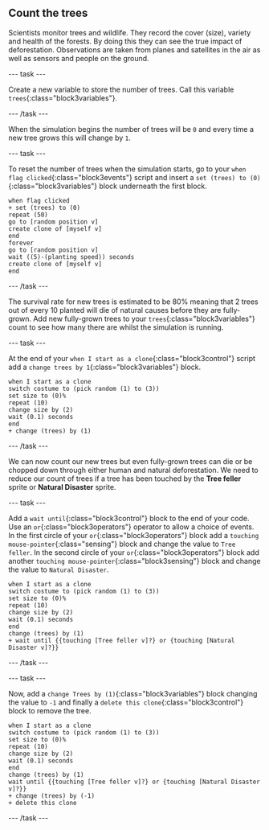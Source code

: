 ## Count the trees

Scientists monitor trees and wildlife. They record the cover (size), variety and health of the forests. By doing this they can see the true impact of deforestation. Observations are taken from planes and satellites in the air as well as sensors and people on the ground.

--- task ---

Create a new variable to store the number of trees. Call this variable `trees`{:class="block3variables"}.

--- /task ---

When the simulation begins the number of trees will be `0` and every time a new tree grows this will change by `1`.

--- task ---

To reset the number of trees when the simulation starts, go to your `when flag clicked`{:class="block3events"} script and insert a `set (trees) to (0)`{:class="block3variables"} block underneath the first block.

```blocks3
when flag clicked
+ set (trees) to (0)
repeat (50)
go to [random position v]
create clone of [myself v]
end
forever
go to [random position v]
wait ((5)-(planting speed)) seconds
create clone of [myself v]
end
```

--- /task ---

The survival rate for new trees is estimated to be 80% meaning that 2 trees out of every 10 planted will die of natural causes before they are fully-grown. Add new fully-grown trees to your `trees`{:class="block3variables"} count to see how many there are whilst the simulation is running.

--- task ---

At the end of your `when I start as a clone`{:class="block3control"} script add a `change trees by 1`{:class="block3variables"} block.

```blocks3
when I start as a clone
switch costume to (pick random (1) to (3))
set size to (0)%
repeat (10)
change size by (2)
wait (0.1) seconds
end
+ change (trees) by (1)
```

--- /task ---

We can now count our new trees but even fully-grown trees can die or be chopped down through either human and natural deforestation. We need to reduce our count of trees if a tree has been touched by the **Tree feller** sprite or **Natural Disaster** sprite.

--- task ---

Add a `wait until`{:class="block3control"} block to the end of your code. Use an `or`{:class="block3operators"} operator to allow a choice of events. In the first circle of your `or`{:class="block3operators"} block add a `touching mouse-pointer`{:class="sensing"} block and change the value to `Tree feller`. In the second circle of your `or`{:class="block3operators"} block add another `touching mouse-pointer`{:class="block3sensing"} block and change the value to `Natural Disaster`.

```blocks3
when I start as a clone
switch costume to (pick random (1) to (3))
set size to (0)%
repeat (10)
change size by (2)
wait (0.1) seconds
end
change (trees) by (1)
+ wait until {{touching [Tree feller v]?} or {touching [Natural Disaster v]?}}
```
--- /task ---

--- task ---

Now, add a `change Trees by (1)`{:class="block3variables"} block changing the value to `-1` and finally a `delete this clone`{:class="block3control"} block to remove the tree.

```blocks3
when I start as a clone
switch costume to (pick random (1) to (3))
set size to (0)%
repeat (10)
change size by (2)
wait (0.1) seconds
end
change (trees) by (1)
wait until {{touching [Tree feller v]?} or {touching [Natural Disaster v]?}}
+ change (trees) by (-1)
+ delete this clone
```

--- /task ---
